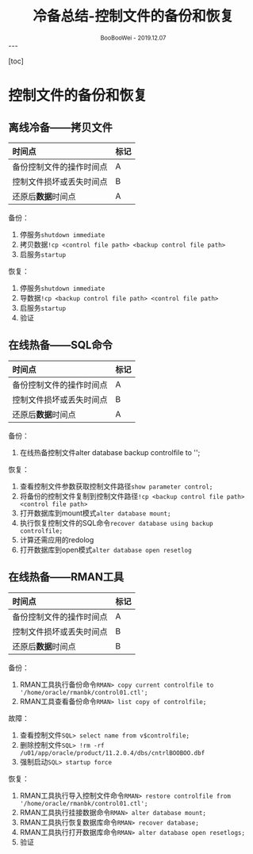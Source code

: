 <h1 style="text-align: center">冷备总结-控制文件的备份和恢复</h1>
<div style="text-align: center"><small>BooBooWei - 2019.12.07</small></div>
---

[toc]

# 控制文件的备份和恢复

## 离线冷备——拷贝文件

|时间点|标记|
|:--|:--|
|备份控制文件的操作时间点| A|
|控制文件损坏或丢失时间点| B|
|还原后**数据**时间点| A|


备份：
1. 停服务`shutdown immediate`
2. 拷贝数据`!cp <control file path> <backup control file path> `
3. 启服务`startup`

恢复：
1. 停服务`shutdown immediate`
2. 导数据`!cp <backup control file path> <control file path>`
3. 启服务`startup`
4. 验证

## 在线热备——SQL命令



|时间点|标记|
|:--|:--|
|备份控制文件的操作时间点| A|
|控制文件损坏或丢失时间点| B|
|还原后**数据**时间点| A|


备份：
1. 在线热备控制文件alter database backup controlfile to '<backup control file path>';

恢复：
1. 查看控制文件参数获取控制文件路径`show parameter control;`
2. 将备份的控制文件复制到控制文件路径`!cp <backup control file path> <control file path>`
3. 打开数据库到mount模式`alter database mount;`
4. 执行恢复控制文件的SQL命令`recover database using backup controlfile;`
5. 计算还需应用的redolog
6. 打开数据库到open模式`alter database open resetlog`


## 在线热备——RMAN工具



|时间点|标记|
|:--|:--|
|备份控制文件的操作时间点| A|
|控制文件损坏或丢失时间点| B|
|还原后**数据**时间点| B|


备份：
1. RMAN工具执行备份命令`RMAN> copy current controlfile to '/home/oracle/rmanbk/control01.ctl';`
2. RMAN工具查看备份命令`RMAN> list copy of controlfile;`

故障：
1. 查看控制文件`SQL> select name from v$controlfile;`
2. 删除控制文件`SQL> !rm -rf /u01/app/oracle/product/11.2.0.4/dbs/cntrlBOOBOO.dbf`
3. 强制启动`SQL> startup force`

恢复：
1. RMAN工具执行导入控制文件命令`RMAN> restore controlfile from '/home/oracle/rmanbk/control01.ctl';`
2. RMAN工具执行挂接数据命令`RMAN> alter database mount;`
3. RMAN工具执行恢复数据库命令`RMAN> recover database;`
4. RMAN工具执行打开数据库命令`RMAN> alter database open resetlogs;`
5. 验证